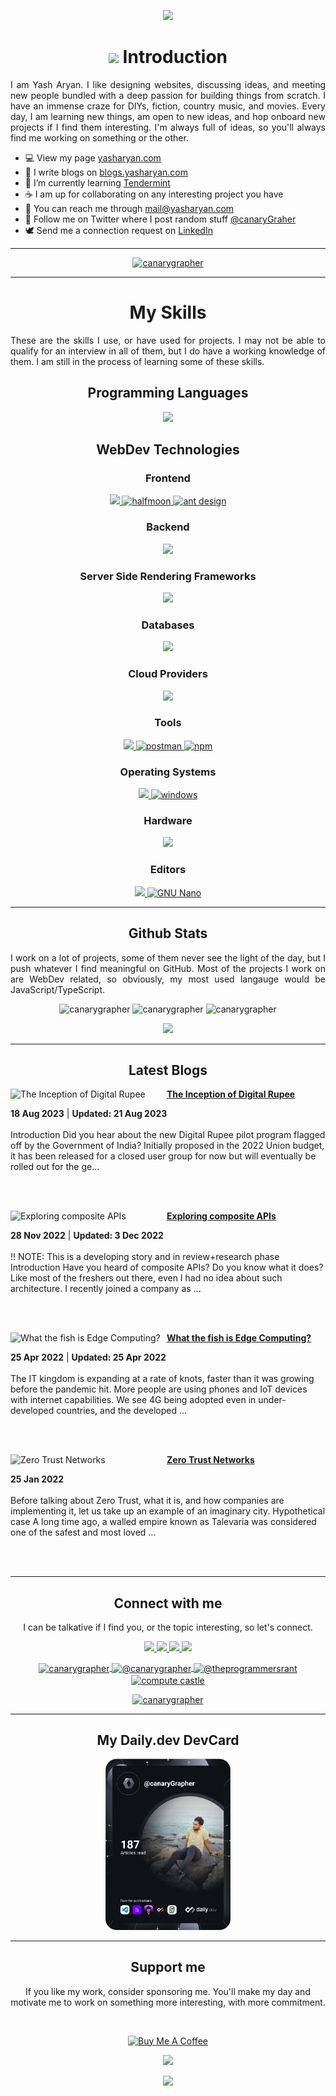 <p align="center">
<img src="https://capsule-render.vercel.app/api?type=waving&color=gradient&height=200&section=header&text=Yash%20Aryan&fontSize=60&&fontAlignY=35" />
</p>
  
<h1 align="center"><img src="https://raw.githubusercontent.com/MartinHeinz/MartinHeinz/master/wave.gif" height="20" /> Introduction</h1>
<p align="justify">
I am Yash Aryan. I like designing websites, discussing ideas, and meeting new people bundled with a deep passion for building things from scratch. I have an immense craze for DIYs, fiction, country music, and movies. Every day, I am learning new things, am open to new ideas, and hop onboard new projects if I find them interesting. I'm always full of ideas, so you'll always find me working on something or the other.
<p>
  
<ul align="left">
<li>💻 View my page <a href="https://yasharyan.com">yasharyan.com</a></li>
<li>📃 I write blogs on <a href="https://blogs.yasharyan.com">blogs.yasharyan.com</a></li>
<li>🌱 I’m currently learning <a href="https://tendermint.com">Tendermint</a></li>
<li>☕ I am up for collaborating on any interesting project you have</li>
<li>📧 You can reach me through <a href="mailto:mail@yasharyan.com">mail@yasharyan.com</a></li>
<li>📱 Follow me on Twitter where I post random stuff <a href="https://twitter.com/canaryGrapher">@canaryGraher</a></li>
<li>🕊 Send me a connection request on <a href="https://www.linkedin.com/in/yasharyan/">LinkedIn</a></li>
</ul>
    
---

<p align="center"> 
  <a href="https://github.com/ryo-ma/github-profile-trophy">
    <img src="https://github-profile-trophy.vercel.app/?username=canarygrapher&theme=dracula" alt="canarygrapher" />
  </a> 
</p>

---


<h1 align="center">My Skills</h1>
<p align="justify">These are the skills I use, or have used for projects. I may not be able to qualify for an interview in all of them, but I do have a working knowledge of them. I am still in the process of learning some of these skills.</p>

<h2 align="center">Programming Languages</h2>
<p align="center">
  <a href="https://skillicons.dev">
    <img src="https://skillicons.dev/icons?i=html,css,sass,js,typescript,python,go,c,cpp,solidity" />
  </a>
</p>


<h2 align="center">WebDev Technologies</h2>
<h3 align="center">Frontend</h3>
<p align="center">
  <a href="https://skillicons.dev">
    <img src="https://skillicons.dev/icons?i=nextjs,tailwind,bootstrap,redux,react,pug" />
  </a>
  <a href="https://www.gethalfmoon.com/" target="_blank" rel="noreferrer"> 
    <img src="https://user-images.githubusercontent.com/27415791/165465800-eb61c231-b461-4f6a-8f08-575ad2f36fe3.png" alt="halfmoon" width="40" height="40" /> 
  </a>
  <a href="https://ant.design/" target="_blank" rel="noreferrer">
    <img src="https://user-images.githubusercontent.com/27415791/165464925-2c8f5b05-3930-4d59-8089-6781fcf3bfe4.svg" alt="ant design" width="40" height="40" />
  </a>
</p>

<h3 align="center">Backend</h3>
<p align="center">
  <a href="https://skillicons.dev">
    <img src="https://skillicons.dev/icons?i=nodejs,express" />
  </a>
</p>

<h3 align="center">Server Side Rendering Frameworks</h3>
<p align="center">
  <a href="https://skillicons.dev">
    <img src="https://skillicons.dev/icons?i=remix,nextjs,gatsby" />
  </a>
</p>

<h3 align="center">Databases</h3>
<p align="center">
  <a href="https://skillicons.dev">
    <img src="https://skillicons.dev/icons?i=mongodb,redis" />
  </a>
</p>

<h3 align="center">Cloud Providers</h3>
<p align="center">
  <a href="https://skillicons.dev">
    <img src="https://skillicons.dev/icons?i=aws,azure" />
  </a>
</p>

<h3 align="center">Tools</h3>
<p align="center">
  <a href="https://skillicons.dev">
    <img src="https://skillicons.dev/icons?i=git,bash,figma,nginx" />
  </a>
  <a href="https://postman.com" target="_blank" rel="noreferrer"> 
    <img src="https://www.vectorlogo.zone/logos/getpostman/getpostman-icon.svg" alt="postman" width="40" height="40"/> 
  </a>
  <a href="https://www.npmjs.com/" target="_blank" rel="noreferrer">
    <img src="https://user-images.githubusercontent.com/27415791/165463943-cfb3aa0d-afff-4b42-a8ff-156a072ef0c5.svg" alt="npm" width="40" height="40" />
  </a>
</p>

<h3 align="center">Operating Systems</h3>
<p align="center">
  <a href="https://skillicons.dev">
    <img src="https://skillicons.dev/icons?i=linux" />
  </a>
  <a href="https://www.microsoft.com/en-in/windows" target="_blank" rel="noreferrer"> 
    <img src="https://user-images.githubusercontent.com/27415791/165467648-9893c082-394f-4871-984f-f3bb624ba038.png" alt="windows" width="40" height="40"/> 
  </a>
</p>

<h3 align="center">Hardware</h3>
<p align="center">
  <a href="https://skillicons.dev">
    <img src="https://skillicons.dev/icons?i=raspberrypi,arduino" />
  </a>
</p>

<h3 align="center">Editors</h3>
<p align="center">
  <a href="https://skillicons.dev">
    <img src="https://skillicons.dev/icons?i=vscode" />
  </a>
  <a href="https://www.nano-editor.org/" target="_blank" rel="noreferrer"> 
    <img src="https://user-images.githubusercontent.com/27415791/165486268-81cc64c1-7c40-4149-aba2-da09d09a0afa.png" alt="GNU Nano" width="40" height="40"/> 
  </a>
</p>

---

<h2 align="center">Github Stats</h2>
<p align="justify">I work on a lot of projects, some of them never see the light of the day, but I push whatever I find meaningful on GitHub. Most of the projects I work on are WebDev related, so obviously, my most used langauge would be JavaScript/TypeScript.</p>
<p align="center">
  <img src="https://github-readme-stats.vercel.app/api?username=canarygrapher&show_icons=true&locale=en&theme=radical" alt="canarygrapher" />
  <img src="https://github-readme-streak-stats.herokuapp.com/?user=canarygrapher&theme=radical" alt="canarygrapher" />
  <img src="https://github-readme-stats.vercel.app/api/top-langs?username=canarygrapher&show_icons=true&locale=en&layout=compact&theme=radical" alt="canarygrapher" />
</p>
<p align="center">
  <img src="https://user-images.githubusercontent.com/27415791/171735469-785328a9-5346-40af-9fa0-ae9c01b075db.png" />
</p>

---

<h2 align="center">Latest Blogs</h2>
<!-- HASHNODE_BLOG:START -->
<p align="left">
<a href="https://yasharyan.hashnode.dev/the-inception-of-digital-rupee-cllkdzvnx000009l2caro5y1t" title="The Inception of Digital Rupee"><img src="https://cdn.hashnode.com/res/hashnode/image/upload/v1672973357055/faaff4c4-170f-42b5-b82c-b678620cbe40.png" alt="The Inception of Digital Rupee" width="250px" align="left" /></a>
<a href="https://yasharyan.hashnode.dev/the-inception-of-digital-rupee-cllkdzvnx000009l2caro5y1t" title="The Inception of Digital Rupee"><strong>The Inception of Digital Rupee</strong></a>
<div><strong>18 Aug 2023</strong> | <strong>Updated: 21 Aug 2023</strong></div>
<br/> Introduction
Did you hear about the new Digital Rupee pilot program flagged off by the Government of India? Initially proposed in the 2022 Union budget, it has been released for a closed user group for now but will eventually be rolled out for the ge... </p> <br/> <br/>
<p align="left">
<a href="https://yasharyan.hashnode.dev/exploring-composite-apis-clb30b00g000308moghtq6x5c" title="Exploring composite APIs"><img src="https://cdn.hashnode.com/res/hashnode/image/upload/v1669773834695/MtXAqrQcv.png" alt="Exploring composite APIs" width="250px" align="left" /></a>
<a href="https://yasharyan.hashnode.dev/exploring-composite-apis-clb30b00g000308moghtq6x5c" title="Exploring composite APIs"><strong>Exploring composite APIs</strong></a>
<div><strong>28 Nov 2022</strong> | <strong>Updated: 3 Dec 2022</strong></div>
<br/> !! NOTE: This is a developing story and in review+research phase
Introduction
Have you heard of composite APIs? Do you know what it does? Like most of the freshers out there, even I had no idea about such architecture. I recently joined a company as ... </p> <br/> <br/>
<p align="left">
<a href="https://yasharyan.hashnode.dev/what-the-fish-is-edge-computing-cl2eemw67036yetnva8jchpxw" title="What the fish is Edge Computing?"><img src="https://cdn.hashnode.com/res/hashnode/image/upload/v1650871501721/NKiI0LH6B.png" alt="What the fish is Edge Computing?" width="250px" align="left" /></a>
<a href="https://yasharyan.hashnode.dev/what-the-fish-is-edge-computing-cl2eemw67036yetnva8jchpxw" title="What the fish is Edge Computing?"><strong>What the fish is Edge Computing?</strong></a>
<div><strong>25 Apr 2022</strong> | <strong>Updated: 25 Apr 2022</strong></div>
<br/> The IT kingdom is expanding at a rate of knots, faster than it was growing before the pandemic hit. More people are using phones and IoT devices with internet capabilities. We see 4G being adopted even in under-developed countries, and the developed ... </p> <br/> <br/>
<p align="left">
<a href="https://yasharyan.hashnode.dev/zero-trust-networks-ckyuhv1780ai92vs1bi1z4eet" title="Zero Trust Networks"><img src="https://cdn.hashnode.com/res/hashnode/image/upload/v1643135343046/wYq-dvDak.png" alt="Zero Trust Networks" width="250px" align="left" /></a>
<a href="https://yasharyan.hashnode.dev/zero-trust-networks-ckyuhv1780ai92vs1bi1z4eet" title="Zero Trust Networks"><strong>Zero Trust Networks</strong></a>
<div><strong>25 Jan 2022</strong></div>
<br/> Before talking about Zero Trust, what it is, and how companies are implementing it, let us take up an example of an imaginary city.
Hypothetical case
A long time ago, a walled empire known as Talevaria was considered one of the safest and most loved ... </p> <br/> <br/>
<!-- HASHNODE_BLOG:END -->

---

<h2 align="center">Connect with me</h2>
<p align="center">I can be talkative if I find you, or the topic interesting, so let's connect.<p>
<p align="center">
  <a href="https://twitter.com/canarygrapher" target="blank">
   <img src="https://skillicons.dev/icons?i=twitter" />
  </a>
  <a href="https://linkedin.com/in/yasharyan" target="blank">
   <img src="https://skillicons.dev/icons?i=linkedin" />
  </a>
  <a href="https://stackoverflow.com/users/11288471" target="blank">
   <img src="https://skillicons.dev/icons?i=stackoverflow" />
  </a>
  <a href="https://www.instagram.com/encodable/">
    <img src="https://skillicons.dev/icons?i=instagram" />
  </a>
</p>
<p align="center">
  <a href="https://dev.to/canarygrapher" target="blank">
   <img align="center" src="https://raw.githubusercontent.com/rahuldkjain/github-profile-readme-generator/master/src/images/icons/Social/devto.svg" alt="canarygrapher" height="40" width="40" />
  </a>
    <a href="https://hashnode.com/@yasharyan" target="blank">
   <img align="center" src="https://cdn.hashnode.com/res/hashnode/image/upload/v1611902473383/CDyAuTy75.png?auto=compress" alt="@canarygrapher" height="40" width="40" />
  </a>
  <a href="https://medium.com/@theprogrammersrant" target="blank">
   <img align="center" src="https://miro.medium.com/max/1400/1*psYl0y9DUzZWtHzFJLIvTw.png" alt="@theprogrammersrant" height="40" width="40" />
  </a>
  <a href="https://www.youtube.com/channel/UCNbiXdqadlcg4USDVkcChBg" target="blank">
   <img align="center" src="https://brandlogos.net/wp-content/uploads/2020/03/YouTube-icon-SVG-512x512.png" alt="compute castle" height="40" width="40" />
  </a>
  
</p>
<p align="center"> 
  <a href="https://twitter.com/canarygrapher" target="blank">
    <img src="https://img.shields.io/twitter/follow/canarygrapher?logo=twitter&style=for-the-badge" alt="canarygrapher" />
  </a> 
</p>

---

<h2 align="Center">My Daily.dev DevCard</h2>
<p align="center">
  <a href="https://app.daily.dev/canaryGrapher">
    <img src="https://github.com/canaryGrapher/canaryGrapher/raw/main/devcard.svg" width="200" alt="Yash Aryan's Dev Card"/>
  </a>
</p>
 
---

<h2 align="center">Support me</h2>
<p align="center">If you like my work, consider sponsoring me. You'll make my day and motivate me to work on something more interesting, with more commitment.</p>
<br />
<p align="center">
  <a href="https://www.buymeacoffee.com/yasharyan">
    <img src="https://cdn.buymeacoffee.com/buttons/v2/default-red.png" alt="Buy Me A Coffee" width="150" >
  </a>
</p>

<p align="center">
  <img src="https://visitor-badge.glitch.me/badge?page_id=canaryGrapher.canaryGrapher" />
</p>

<p align="center">
  <img src="https://capsule-render.vercel.app/api?type=waving&color=gradient&height=100&section=footer" />
</p>
